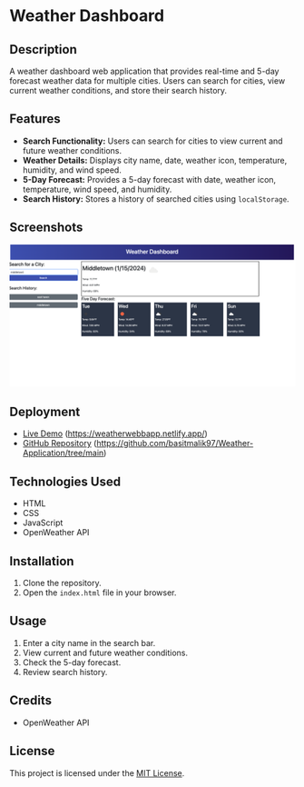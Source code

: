 
# Weather Dashboard

## Description

A weather dashboard web application that provides real-time and 5-day forecast weather data for multiple cities. Users can search for cities, view current weather conditions, and store their search history.

## Features

- **Search Functionality:** Users can search for cities to view current and future weather conditions.
- **Weather Details:** Displays city name, date, weather icon, temperature, humidity, and wind speed.
- **5-Day Forecast:** Provides a 5-day forecast with date, weather icon, temperature, wind speed, and humidity.
- **Search History:** Stores a history of searched cities using `localStorage`.

## Screenshots

![Screenshot](Homepage.png)

## Deployment

- [Live Demo](#) (https://weatherwebbapp.netlify.app/)
- [GitHub Repository](#) (https://github.com/basitmalik97/Weather-Application/tree/main)

## Technologies Used

- HTML
- CSS
- JavaScript
- OpenWeather API

## Installation

1. Clone the repository.
2. Open the `index.html` file in your browser.

## Usage

1. Enter a city name in the search bar.
2. View current and future weather conditions.
3. Check the 5-day forecast.
4. Review search history.

## Credits

- OpenWeather API

## License

This project is licensed under the [MIT License](LICENSE).
